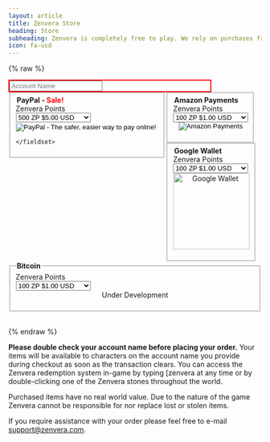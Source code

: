 ```yaml
---
layout: article
title: Zenvera Store
heading: Store
subheading: Zenvera is completely free to play. We rely on purchases from the Zenvera store to offset project expenses.
icon: fa-usd
---
```


{% raw %}

<script type='text/javascript'>
    function EnsureAccount(fId) {
        var a = $('#account-name').val().trim();
        if(!a.length) {
            return false;
        }
        
        $(fId).val(a);
        return true;
   }
</script>

<div style="width: 400px; border: 2px; border-style: solid; border-color: red;">
    <input type="text" name="account-name" id="account-name" maxlength="32" placeholder="Account Name">
</div>

<div style="float: left;">
    <fieldset>
    <form action="https://www.paypal.com/cgi-bin/webscr" onsubmit='return EnsureAccount("#p-a");' method="post" target="_top">
        <input type="hidden" name="cmd" value="_s-xclick">
        <input type="hidden" name="hosted_button_id" value="J4QQMTXMQYS7N">
        <div>
            <legend><strong>PayPal - </strong><strong style="color: red;">Sale!</strong></legend>
            <div><input type="hidden" name="on0" value="Zenvera Points">Zenvera Points</div>
            <div>
                <select name="os0">
                    <option value="500 ZP">500 ZP $5.00 USD</option>
                    <option value="1100 ZP">1100 ZP $10.00 USD</option>
                    <option value="2400 ZP">2400 ZP $20.00 USD</option>
                    <option value="6500 ZP">6500 ZP $50.00 USD</option>
                </select>
                <input type="hidden" name="os1" id="p-a">
            </div>
        </div>
        <div align="center">
            <input type="hidden" name="currency_code" value="USD">
            <input type="image" src="https://www.paypalobjects.com/en_US/i/btn/btn_buynowCC_LG.gif" border="0" name="submit" alt="PayPal - The safer, easier way to pay online!">
            <img alt="" border="0" src="https://www.paypalobjects.com/en_US/i/scr/pixel.gif" width="1" height="1">
        </div>
    </form>

<!--
<form action="https://www.paypal.com/cgi-bin/webscr" method="post" target="_top">
<input type="hidden" name="cmd" value="_s-xclick">
<input type="hidden" name="hosted_button_id" value="FEM5HV5S2PHMA">
<table>
<tr><td><input type="hidden" name="on0" value="Zenvera Points">Zenvera Points</td></tr><tr><td><select name="os0">
	<option value="625 ZP">625 ZP $5.00 USD</option>
	<option value="1375 ZP">1375 ZP $10.00 USD</option>
	<option value="3000 ZP">3000 ZP $20.00 USD</option>
	<option value="8125 ZP">8125 ZP $50.00 USD</option>
</select> </td></tr>
<tr><td><input type="hidden" name="on1" value="Account Name">Account Name</td></tr><tr><td><input type="text" name="os1" maxlength="200" placeholder="Account Name"></td></tr>
</table>
<input type="hidden" name="currency_code" value="USD">
<input type="image" src="https://www.paypalobjects.com/en_US/i/btn/btn_buynowCC_LG.gif" border="0" name="submit" alt="PayPal - The safer, easier way to pay online!">
<img alt="" border="0" src="https://www.paypalobjects.com/en_US/i/scr/pixel.gif" width="1" height="1">
</form>
-->
    </fieldset>
</div>

<div style="float: left;">
    <fieldset>
    <form action="https://zenvera.herokuapp.com/store/store-amazon.php" onsubmit='return EnsureAccount("#a-a");' method="post" target="_top">
        <div>
        <legend><b>Amazon Payments</b></legend>
        <div><input type="hidden" name="on0" value="Zenvera Points">Zenvera Points</div>
        <div>
            <select name="os0">
                <option value="100 ZP">100 ZP $1.00 USD</option>
                <option value="500 ZP">500 ZP $5.00 USD</option>
                <option value="1100 ZP">1100 ZP $9.99 USD</option>
                <option value="2400 ZP">2400 ZP $20.00 USD</option>
                <option value="6500 ZP">6500 ZP $50.00 USD</option>
            </select>
            <input type="hidden" name="os1" id="a-a">
        </div>
        <div align="center">
            <input type="image" src="https://authorize.payments.amazon.com/pba/images/payNowButton.png" border="0" name="submit" alt="Amazon Payments">
        </div>
    </form>
    </fieldset>
</div>
<script src="https://checkout.google.com/inapp/lib/buy.js"></script>
<script type='text/javascript'>
    function RunButton() {
        if (!EnsureAccount('#g-a'))
            return false;

        $.post( "https://zenvera.herokuapp.com/store/google/generateJWT.php", $("#googleWalletForm").serialize(), function( data ) {
        google.payments.inapp.buy({ jwt: data.genJWT, success: function() {console.log('success');}, failure: function(result) {console.log(result.response.errorType);} }); }, "json"); return false; 
    }
</script>
<div style="float: left;">
    <fieldset>
        <form action="#" onsubmit="return RunButton();" id="googleWalletForm">
        <div>
            <legend><b>Google Wallet</b></legend>
            <div><input type="hidden" name="on0" value="Zenvera Points">Zenvera Points</div>
            <div>
                <select name="os0">
                    <option value="100 ZP">100 ZP $1.00 USD</option>
                    <option value="500 ZP">500 ZP $5.00 USD</option>
                    <option value="1100 ZP">1100 ZP $9.99 USD</option>
                    <option value="2400 ZP">2400 ZP $20.00 USD</option>
                    <option value="6500 ZP">6500 ZP $50.00 USD</option>
                </select>
                <input type="hidden" name="os1" id="g-a">
            </div>
        </div>
        <div align="center">
        <!--<img src="https://checkout.google.com/buttons/checkoutMobile.gif?merchant_id=176727849928054&w=152&h=30&style=white&variant=no-text&loc=en_US" border="0" alt="Google Wallet" id='buyButton' value='buy' onclick='RunButton();'>-->
            <img src="https://zenvera.com/images/buy-button.png" width="152" border="0" alt="Google Wallet" id='buyButton' value='buy' onclick='RunButton();'>
        </div>
    </form>
    </fieldset>
</div>
<div style="float: none;">
    <fieldset>
    <legend><b>Bitcoin</b></legend>
    <form action="https://zenvera.herokuapp.com/store/store-coinbase.php" method="post" target="_top">
        <div>
            <div><input type="hidden" name="on0" value="Zenvera Points">Zenvera Points</div>
            <div>
                <select name="os0">
                    <option value="100 ZP">100 ZP $1.00 USD</option>
                    <option value="500 ZP">500 ZP $5.00 USD</option>
                    <option value="1100 ZP">1100 ZP $9.99 USD</option>
                    <option value="2400 ZP">2400 ZP $20.00 USD</option>
                    <option value="6500 ZP">6500 ZP $50.00 USD</option>
                </select>
                <input type="hidden" name="os1" id="c-a">
            </div>
        </div>
        <div align="center">Under Development
        <!--<input type="image" src="https://coinbase.com/assets/buttons/buy_now_small-2161bfbbcfc0444a0c26cdac30778f7a.png" border="0" name="submit" alt="Bitcoin">-->
        </div>
    </form>
    </fieldset>
</div>
<br style="clear: both;">

{% endraw %}

__Please double check your account name before placing your order.__
Your items will be available to characters on the account name you provide during checkout as soon as the transaction clears.
You can access the Zenvera redemption system in-game by typing [zenvera at any time or by double-clicking one of the Zenvera stones throughout the world.

Purchased items have no real world value. Due to the nature of the game Zenvera cannot be responsible for nor replace lost or stolen items.

If you require assistance with your order please feel free to e-mail support@zenvera.com.
